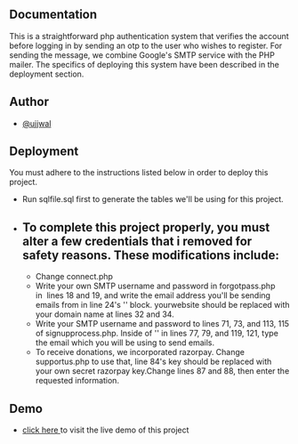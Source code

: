 
## Documentation

This is a straightforward php authentication system that verifies the account before logging in by sending an otp to the user who wishes to register. For sending the message, we combine Google's SMTP service with the PHP mailer. The specifics of deploying this system have been described in the deployment section.

## Author

- [@ujjwal](https://www.github.com/ujjwal509kumar)


## Deployment

You must adhere to the instructions listed below in order to deploy this project.

- Run sqlfile.sql first to generate the tables we'll be using for this project.
- ## To complete this project properly, you must alter a few credentials that i removed for safety reasons. These modifications include:
  - Change connect.php
  - Write your own SMTP username and password in forgotpass.php in  lines 18 and 19, and write the email address you'll be sending emails from in line 24's '' block. yourwebsite should be replaced with your domain name at lines 32 and 34.
  - Write your SMTP username and password to lines 71, 73, and 113, 115 of signupprocess.php.  Inside of '' in lines 77, 79, and 119, 121, type the email which you will be using to send emails.
  - To receive donations, we incorporated razorpay. Change supportus.php to use that, line 84's key should be replaced with your own secret razorpay key.Change lines 87 and 88, then enter the requested information.
## Demo


- [click here ](http://backup.infinityfreeapp.com/) to visit the live demo of this project
